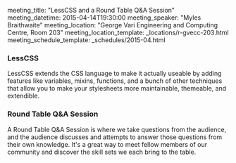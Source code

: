 meeting_title: "LessCSS and a Round Table Q&A Session"
meeting_datetime: 2015-04-14T19:30:00
meeting_speaker: "Myles Braithwaite"
meeting_location: "George Vari Engineering and Computing Centre, Room 203"
meeting_location_template: _locations/r-gvecc-203.html
meeting_schedule_template: _schedules/2015-04.html

### LessCSS

LessCSS extends the CSS language to make it actually useable by adding features like variables, mixins, functions, and a bunch of other techniques that allow you to make your stylesheets more maintainable, themeable, and extendible.

### Round Table Q&A Session

A Round Table Q&A Session is where we take questions from the audience, and the audience discusses and attempts to answer those questions from their own knowledge. It's a great way to meet fellow members of our community and discover the skill sets we each bring to the table.
